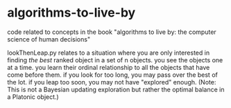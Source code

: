 # algorithms-to-live-by
code related to concepts in the book "algorithms to live by: the computer science of human decisions"

lookThenLeap.py relates to a situation where you are only interested in finding *the best* ranked object in a set of n objects.
you see the objects one at a time. you learn their ordinal relationship to all the objects that have come before them.
if you look for too long, you may pass over the best of the lot. if you leap too soon, you may not have "explored" enough. 
(Note: This is not a Bayesian updating exploration but rather the optimal balance in a Platonic object.)
